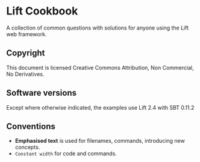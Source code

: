 Lift Cookbook
=============

A collection of common questions with solutions for anyone using the Lift web framework.


Copyright
---------

This document is licensed Creative Commons Attribution, Non Commercial, No Derivatives.


Software versions
-----------------

Except where otherwise indicated, the examples use Lift 2.4 with SBT 0.11.2


Conventions
-----------

* __Emphasised text__ is used for filenames, commands, introducing new concepts.
* `Constant width` for code and commands.
 


